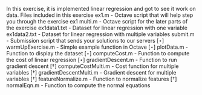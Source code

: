 In this exercise, it is implemented linear regression and got to see it work on data. Files included in this exercise
ex1.m - Octave script that will help step you through the exercise ex1 multi.m - Octave script for the later parts of the exercise ex1data1.txt - Dataset for linear regression with one variable ex1data2.txt - Dataset for linear regression with multiple variables submit.m - Submission script that sends your solutions to our servers [⋆] warmUpExercise.m - Simple example function in Octave
[⋆] plotData.m - Function to display the dataset [⋆] computeCost.m - Function to compute the cost of linear regression [⋆] gradientDescent.m - Function to run gradient descent [†] computeCostMulti.m - Cost function for multiple variables [†] gradientDescentMulti.m - Gradient descent for multiple variables [†] featureNormalize.m - Function to normalize features [†] normalEqn.m - Function to compute the normal equations
